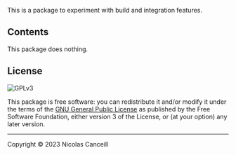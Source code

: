 This is a package to experiment with build and integration features.

## Contents

This package does nothing.

## License

![GPLv3](https://www.gnu.org/graphics/gplv3-or-later.png)

This package is free software: you can redistribute it and/or modify it under the terms of the [GNU General Public License](https://www.gnu.org/licenses/) as published by the Free Software Foundation, either version 3 of the License, or (at your option) any later version.

***

Copyright © 2023 Nicolas Canceill
